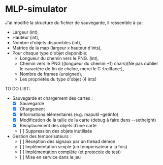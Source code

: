 # MLP-simulator

J'ai modifié la structure du fichier de sauvegarde, il ressemble à ça:
- Largeur (int),
- Hauteur (int),
- Nombre d'objets disponibles (int),
- Matrice de la map (largeur x hauteur d'ints),
- Pour chaque type d'objet disponible:
  - Longueur du chemin vers le PNG. (int),
  - Chemin vers le PNG ((longueur du chemin +1) chars)(Ne pas oublier le caractère de fin de chaîne, merci le C :trollface:),
  - Nombre de frames (unsigned),
  - Les propriétés du type d'objet (4 ints)

TO DO LIST:
- Sauvegarde et chargement des cartes :
  - [x] Sauvegarde
  - [x] Chargement
  - [x] Informations élémentaires (e.g. maputil –getinfo)
  - [x] Modification de la taille de la carte (debug à faire dans --setheight)
  - [x] Remplacement des objets d’une carte
  - [ ] Suppression des objets inutilisés
- Gestion des temporisateurs :
  - [ ] Réception des signaux par un thread démon
  - [ ] Implémentation simple (un temporisateur à la fois)
  - [ ] Implémentation complète (et protocole de test)
  - [ ] Mise en service dans le jeu
  
